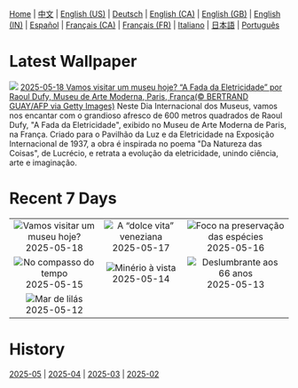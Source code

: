 [Home](../README.md) | [中文](zh-CN.md) | [English (US)](en-US.md) | [Deutsch](de-DE.md) | [English (CA)](en-CA.md) | [English (GB)](en-GB.md) | [English (IN)](en-IN.md) | [Español](es-ES.md) | [Français (CA)](fr-CA.md) | [Français (FR)](fr-FR.md) | [Italiano](it-IT.md) | [日本語](ja-JP.md) | [Português](pt-BR.md)

# Latest Wallpaper
![](https://www.bing.com/th?id=OHR.DufyRoom_PT-BR8646491338_UHD.jpg)
[2025-05-18 Vamos visitar um museu hoje? “A Fada da Eletricidade” por Raoul Dufy, Museu de Arte Moderna, Paris, França(© BERTRAND GUAY/AFP via Getty Images)](https://www.bing.com/th?id=OHR.DufyRoom_PT-BR8646491338_UHD.jpg)
Neste Dia Internacional dos Museus, vamos nos encantar com o grandioso afresco de 600 metros quadrados de Raoul Dufy, "A Fada da Eletricidade", exibido no Museu de Arte Moderna de Paris, na França. Criado para o Pavilhão da Luz e da Eletricidade na Exposição Internacional de 1937, a obra é inspirada no poema "Da Natureza das Coisas", de Lucrécio, e retrata a evolução da eletricidade, unindo ciência, arte e imaginação.

# Recent 7 Days
|  |  |  |
|:---:|:---:|:---:|
| ![](https://www.bing.com/th?id=OHR.DufyRoom_PT-BR8646491338_400x240.jpg "Vamos visitar um museu hoje?") 2025-05-18 | ![](https://www.bing.com/th?id=OHR.VeniceLagoon_PT-BR8587771940_400x240.jpg "A “dolce vita” veneziana") 2025-05-17 | ![](https://www.bing.com/th?id=OHR.GreenMacaw_PT-BR8455225327_400x240.jpg "Foco na preservação das espécies") 2025-05-16 |
| ![](https://www.bing.com/th?id=OHR.LondonParliament_PT-BR5394020420_400x240.jpg "No compasso do tempo") 2025-05-15 | ![](https://www.bing.com/th?id=OHR.SardiniaFlavia_PT-BR4719192725_400x240.jpg "Minério à vista") 2025-05-14 | ![](https://www.bing.com/th?id=OHR.TorresChile_PT-BR4534692189_400x240.jpg "Deslumbrante aos 66 anos") 2025-05-13 |
| ![](https://www.bing.com/th?id=OHR.IrisGarden_PT-BR4328394964_400x240.jpg "Mar de lilás") 2025-05-12 |  |  |

# History
[2025-05](../archives/wallpaper/pt-BR/w_2025_05.md) | [2025-04](../archives/wallpaper/pt-BR/w_2025_04.md) | [2025-03](../archives/wallpaper/pt-BR/w_2025_03.md) | [2025-02](../archives/wallpaper/pt-BR/w_2025_02.md)

